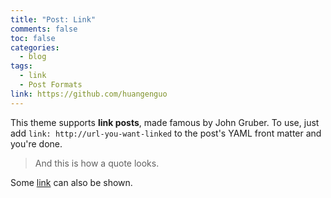 ```yaml
---
title: "Post: Link"
comments: false
toc: false
categories:
  - blog
tags:
  - link
  - Post Formats
link: https://github.com/huangenguo
---
```


This theme supports **link posts**, made famous by John Gruber. To use, just add `link: http://url-you-want-linked` to the post's YAML front matter and you're done.

> And this is how a quote looks.

Some [link](#) can also be shown.